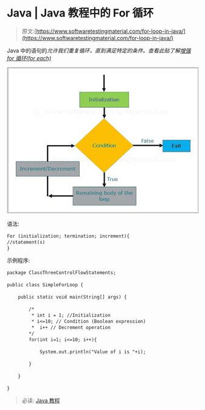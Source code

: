 # Java | Java 教程中的 For 循环

> 原文:[https://www.softwaretestingmaterial.com/for-loop-in-java/](https://www.softwaretestingmaterial.com/for-loop-in-java/)

Java 中的语句的*允许我们重复循环，直到满足特定的条件。查看此贴了解[增强 for 循环(for each)](https://www.softwaretestingmaterial.com/enhanced-for-loop/)*

![For Loop](img/d492429a0ee2fd24c84597642f4d918c.png)

语法:

```
For (initialization; termination; increment){
//statement(s)
}
```

示例程序:

```
package ClassThreeControlFlowStatements;

public class SimpleForLoop {

	public static void main(String[] args) {

		/*
		 * int i = 1; //Initialization
		 * i<=10; // Condition (Boolean expression)
		 * 	i++ // Decrement operation
		*/		
		for(int i=1; i<=10; i++){

			System.out.println("Value of i is "+i);

		}

	}

}
```

> 必读: [Java 教程](https://www.softwaretestingmaterial.com/java-tutorial/)